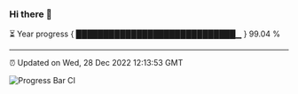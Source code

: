 ### Hi there 👋

⏳ Year progress { █████████████████████████████▁ } 99.04 %

---

⏰ Updated on Wed, 28 Dec 2022 12:13:53 GMT

![Progress Bar CI](https://github.com/Shyam-Makwana/GitHub-Actions-Demo/workflows/Progress%20Bar%20CI/badge.svg)
